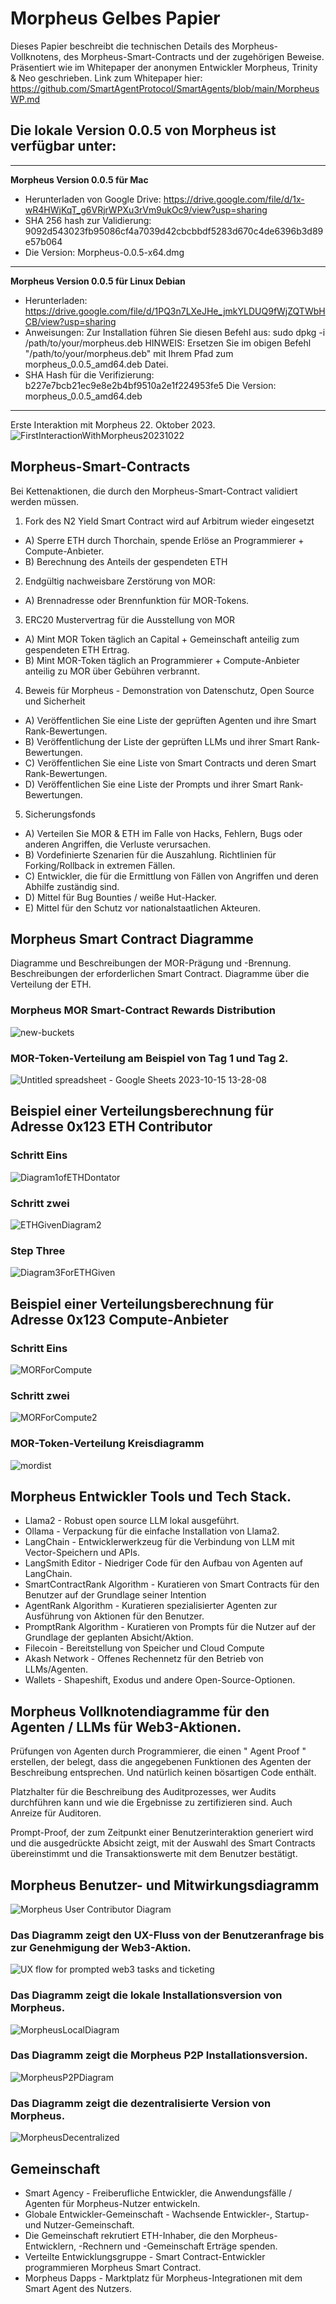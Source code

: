 # Morpheus Gelbes Papier

Dieses Papier beschreibt die technischen Details des Morpheus-Vollknotens, des Morpheus-Smart-Contracts und der zugehörigen Beweise.
Präsentiert wie im Whitepaper der anonymen Entwickler Morpheus, Trinity & Neo geschrieben. Link zum Whitepaper hier: https://github.com/SmartAgentProtocol/SmartAgents/blob/main/MorpheusWP.md 

## Die lokale Version 0.0.5 von Morpheus ist verfügbar unter:
---------
**Morpheus Version 0.0.5 für Mac**
- Herunterladen von Google Drive: https://drive.google.com/file/d/1x-wR4HWjKqT_g6VRjrWPXu3rVm9ukOc9/view?usp=sharing
- SHA 256 hash zur Validierung: 9092d543023fb95086cf4a7039d42cbcbbdf5283d670c4de6396b3d89e57b064
- Die Version: Morpheus-0.0.5-x64.dmg

---------
**Morpheus Version 0.0.5 für Linux Debian**
- Herunterladen: https://drive.google.com/file/d/1PQ3n7LXeJHe_jmkYLDUQ9fWjZQTWbHCB/view?usp=sharing
- Anweisungen: Zur Installation führen Sie diesen Befehl aus:
sudo dpkg -i /path/to/your/morpheus.deb
HINWEIS: Ersetzen Sie im obigen Befehl "/path/to/your/morpheus.deb" mit Ihrem Pfad zum morpheus_0.0.5_amd64.deb Datei.
- SHA Hash für die Verifizierung:
b227e7bcb21ec9e8e2b4bf9510a2e1f224953fe5
Die Version: morpheus_0.0.5_amd64.deb
---------

Erste Interaktion mit Morpheus 22. Oktober 2023.
![FirstInteractionWithMorpheus20231022](https://github.com/MorpheusAIs/Morpheus/assets/1563345/35509f3a-4346-4f58-bb60-f7881fd10f7e)

## Morpheus-Smart-Contracts
Bei Kettenaktionen, die durch den Morpheus-Smart-Contract validiert werden müssen.

1. Fork des N2 Yield Smart Contract wird auf Arbitrum wieder eingesetzt
- A) Sperre ETH durch Thorchain, spende Erlöse an Programmierer + Compute-Anbieter.
- B) Berechnung des Anteils der gespendeten ETH 

2. Endgültig nachweisbare Zerstörung von MOR:
- A) Brennadresse oder Brennfunktion für MOR-Tokens.

3. ERC20 Mustervertrag für die Ausstellung von MOR
- A) Mint MOR Token täglich an Capital + Gemeinschaft anteilig zum gespendeten ETH Ertrag.
- B) Mint MOR-Token täglich an Programmierer + Compute-Anbieter anteilig zu MOR über Gebühren verbrannt.

4. Beweis für Morpheus - Demonstration von Datenschutz, Open Source und Sicherheit
- A) Veröffentlichen Sie eine Liste der geprüften Agenten und ihre Smart Rank-Bewertungen.
- B) Veröffentlichung der Liste der geprüften LLMs und ihrer Smart Rank-Bewertungen.
- C) Veröffentlichen Sie eine Liste von Smart Contracts und deren Smart Rank-Bewertungen.
- D) Veröffentlichen Sie eine Liste der Prompts und ihrer Smart Rank-Bewertungen.

5. Sicherungsfonds
- A) Verteilen Sie MOR & ETH im Falle von Hacks, Fehlern, Bugs oder anderen Angriffen, die Verluste verursachen. 
- B) Vordefinierte Szenarien für die Auszahlung. Richtlinien für Forking/Rollback in extremen Fällen.
- C) Entwickler, die für die Ermittlung von Fällen von Angriffen und deren Abhilfe zuständig sind. 
- D) Mittel für Bug Bounties / weiße Hut-Hacker.
- E) Mittel für den Schutz vor nationalstaatlichen Akteuren.

## Morpheus Smart Contract Diagramme
Diagramme und Beschreibungen der MOR-Prägung und -Brennung.
Beschreibungen der erforderlichen Smart Contract.
Diagramme über die Verteilung der ETH. 

### Morpheus MOR Smart-Contract Rewards Distribution
![new-buckets](https://github.com/SmartAgentProtocol/SmartAgents/assets/76454555/cd57bae7-2a56-4a55-bf3e-1f810f3fba9c)

### MOR-Token-Verteilung am Beispiel von Tag 1 und Tag 2.
![Untitled spreadsheet - Google Sheets 2023-10-15 13-28-08](https://github.com/MorpheusAIs/Morpheus/assets/76454555/6ff7869d-bbd6-46b5-8673-6a59b75906e1)

## Beispiel einer Verteilungsberechnung für Adresse 0x123 ETH Contributor

### Schritt Eins
![Diagram1ofETHDontator](https://github.com/SmartAgentProtocol/SmartAgents/assets/1563345/fead528c-d628-449e-a3a3-2f53904f4a3d)

### Schritt zwei
![ETHGivenDiagram2](https://github.com/MorpheusAIs/Morpheus/assets/1563345/915020e8-d342-48bc-85ee-367de0325680)

### Step Three
![Diagram3ForETHGiven](https://github.com/MorpheusAIs/Morpheus/assets/1563345/a3f455af-56de-4c6b-9688-5b9e91673e5a)

## Beispiel einer Verteilungsberechnung für Adresse 0x123 Compute-Anbieter

### Schritt Eins
![MORForCompute](https://github.com/SmartAgentProtocol/SmartAgents/assets/1563345/bef69c69-0420-441f-97f0-7e8195844f57)

### Schritt zwei
![MORForCompute2](https://github.com/SmartAgentProtocol/SmartAgents/assets/1563345/a6f30da5-5441-4f0a-be80-c5798f5920cd)

### MOR-Token-Verteilung Kreisdiagramm
![mordist](https://github.com/MorpheusAIs/Morpheus/assets/76454555/4157efe7-6abf-404a-87f9-a8dc76cd4799)

## Morpheus Entwickler Tools und Tech Stack.
- Llama2 - Robust open source LLM lokal ausgeführt.
- Ollama - Verpackung für die einfache Installation von Llama2.
- LangChain - Entwicklerwerkzeug für die Verbindung von LLM mit Vector-Speichern und APIs.
- LangSmith Editor - Niedriger Code für den Aufbau von Agenten auf LangChain.
- SmartContractRank Algorithm - Kuratieren von Smart Contracts für den Benutzer auf der Grundlage seiner Intention
- AgentRank Algorithm - Kuratieren spezialisierter Agenten zur Ausführung von Aktionen für den Benutzer.
- PromptRank Algorithm - Kuratieren von Prompts für die Nutzer auf der Grundlage der geplanten Absicht/Aktion.
- Filecoin - Bereitstellung von Speicher und Cloud Compute
- Akash Network - Offenes Rechennetz für den Betrieb von LLMs/Agenten.
- Wallets - Shapeshift, Exodus und andere Open-Source-Optionen.

## Morpheus Vollknotendiagramme für den Agenten / LLMs für Web3-Aktionen. 
Prüfungen von Agenten durch Programmierer, die einen " Agent Proof " erstellen, der belegt, dass die angegebenen Funktionen des Agenten der Beschreibung entsprechen. Und natürlich keinen bösartigen Code enthält.

Platzhalter für die Beschreibung des Auditprozesses, wer Audits durchführen kann und wie die Ergebnisse zu zertifizieren sind. Auch Anreize für Auditoren.

Prompt-Proof, der zum Zeitpunkt einer Benutzerinteraktion generiert wird und die ausgedrückte Absicht zeigt, mit der Auswahl des Smart Contracts übereinstimmt und die Transaktionswerte mit dem Benutzer bestätigt. 

## Morpheus Benutzer- und Mitwirkungsdiagramm
![Morpheus User   Contributor Diagram](https://github.com/MorpheusAIs/Morpheus/assets/1563345/2cff8d70-c116-472f-a431-8a82bfa22f9b)

### Das Diagramm zeigt den UX-Fluss von der Benutzeranfrage bis zur Genehmigung der Web3-Aktion.
![UX flow for prompted web3 tasks and ticketing](https://github.com/MorpheusAIs/Morpheus/assets/76454555/942b20fb-d67e-4a57-af2c-cd24a89690a5)

### Das Diagramm zeigt die lokale Installationsversion von Morpheus.
![MorpheusLocalDiagram](https://github.com/SmartAgentProtocol/SmartAgents/assets/1563345/a0564914-cddb-42e4-b0f4-8c2310db6a66)

### Das Diagramm zeigt die Morpheus P2P Installationsversion.
![MorpheusP2PDiagram](https://github.com/SmartAgentProtocol/SmartAgents/assets/1563345/a7eeb31f-3d38-4233-a45f-e9b91ad84ba2)

### Das Diagramm zeigt die dezentralisierte Version von Morpheus.
![MorpheusDecentralized](https://github.com/SmartAgentProtocol/SmartAgents/assets/1563345/1699f2de-cc18-42e8-a05c-32b3307baa20)

## Gemeinschaft
- Smart Agency - Freiberufliche Entwickler, die Anwendungsfälle / Agenten für Morpheus-Nutzer entwickeln.
- Globale Entwickler-Gemeinschaft - Wachsende Entwickler-, Startup- und Nutzer-Gemeinschaft.
- Die Gemeinschaft rekrutiert ETH-Inhaber, die den Morpheus-Entwicklern, -Rechnern und -Gemeinschaft Erträge spenden.
- Verteilte Entwicklungsgruppe - Smart Contract-Entwickler programmieren Morpheus Smart Contract.
- Morpheus Dapps - Marktplatz für Morpheus-Integrationen mit dem Smart Agent des Nutzers.
